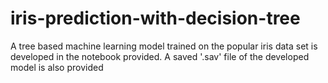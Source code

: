 # iris-prediction-with-decision-tree
A tree based machine learning model trained on the popular iris data set is developed in the notebook provided. A saved '.sav' file of the developed model is also provided
